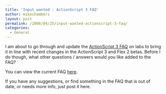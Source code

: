 ```yaml
---
title: 'Input wanted : ActionScript 3 FAQ'
author: mikechambers
layout: post
permalink: /2006/04/25/input-wanted-actionscript-3-faq/
categories:
  - General
---
```



I am about to go through and update the [ActionScript 3 FAQ][1] on labs to bring it in line with recent changes in the ActionScript 3 and Flex 2 betas. Before I do though, what other questions / answers would you like added to the FAQ?

You can view the current FAQ [here][1].

If you have any suggestions, or find something in the FAQ that is out of date, or needs more info, just post it here.

 [1]: http://labs.macromedia.com/wiki/index.php?title=ActionScript_3:resources:FAQ